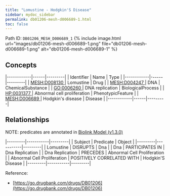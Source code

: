 ```yaml
---
title: "Lomustine - Hodgkin'S Disease"
sidebar: mydoc_sidebar
permalink: db01206-mesh-d006689-1.html
toc: false 
---
```



Path ID: `DB01206_MESH_D006689_1`
{% include image.html url="images/db01206-mesh-d006689-1.png" file="db01206-mesh-d006689-1.png" alt="db01206-mesh-d006689-1" %}

## Concepts

|------------|------|---------|
| Identifier | Name | Type    |
|------------|------|---------|
| <a href="https://identifiers.org/MESH:D008130">MESH:D008130 </a> | Lomustine | Drug |
| <a href="https://identifiers.org/MESH:D004247">MESH:D004247 </a> | DNA | ChemicalSubstance |
| <a href="https://identifiers.org/GO:0006260">GO:0006260 </a> | DNA replication | BiologicalProcess |
| <a href="https://identifiers.org/HP:0031377">HP:0031377 </a> | Abnormal cell proliferation | PhenotypicFeature |
| <a href="https://identifiers.org/MESH:D006689">MESH:D006689 </a> | Hodgkin's disease | Disease |
|------------|------|---------|

## Relationships


NOTE: predicates are annotated in <a href="https://github.com/biolink/biolink-model/releases/tag/v1.3.0">Biolink Model (v1.3.0)</a>

|---------|-----------|---------|
| Subject | Predicate | Object  |
|---------|-----------|---------|
| Lomustine | DISRUPTS | Dna |
| Dna | PARTICIPATES IN | Dna Replication |
| Dna Replication | PRECEDES | Abnormal Cell Proliferation |
| Abnormal Cell Proliferation | POSITIVELY CORRELATED WITH | Hodgkin'S Disease |
|---------|-----------|---------|

Reference: 
  - [https://go.drugbank.com/drugs/DB01206](https://go.drugbank.com/drugs/DB01206)
